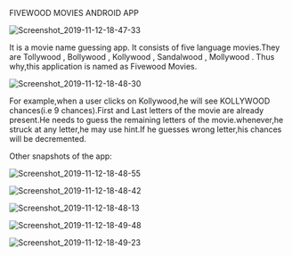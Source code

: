 FIVEWOOD MOVIES ANDROID APP

![Screenshot_2019-11-12-18-47-33](https://user-images.githubusercontent.com/129146488/228140489-5f42427e-b963-4dc0-8284-c965c996e9f2.png)

It is a movie name guessing app. It consists of five language movies.They
are Tollywood , Bollywood , Kollywood , Sandalwood , Mollywood .
Thus why,this application is named as Fivewood Movies.


![Screenshot_2019-11-12-18-48-30](https://user-images.githubusercontent.com/129146488/228140641-11cff632-55e8-4c05-90ab-656f3c5fa6c9.png)

For example,when a user clicks on Kollywood,he will see KOLLYWOOD
chances(i.e 9 chances).First and Last letters of the movie are already
present.He needs to guess the remaining letters of the movie.whenever,he
struck at any letter,he may use hint.If he guesses wrong letter,his chances
will be decremented.

Other snapshots of the app:

![Screenshot_2019-11-12-18-48-55](https://user-images.githubusercontent.com/129146488/228140865-43195ec8-097a-41c2-b304-30cf1cd8b111.png)

![Screenshot_2019-11-12-18-48-42](https://user-images.githubusercontent.com/129146488/228140942-b85026b2-35ac-4481-8596-f316e6d5ef85.png)

![Screenshot_2019-11-12-18-48-13](https://user-images.githubusercontent.com/129146488/228141030-fb2f95bc-b597-49ef-a655-4f7349fc3511.png)

![Screenshot_2019-11-12-18-49-48](https://user-images.githubusercontent.com/129146488/228141079-eceb4218-bbe8-48ef-81a2-0a49b3396b38.png)

![Screenshot_2019-11-12-18-49-23](https://user-images.githubusercontent.com/129146488/228141111-9439f18d-c0b0-4662-a05e-6c8cfbbc3864.png)
